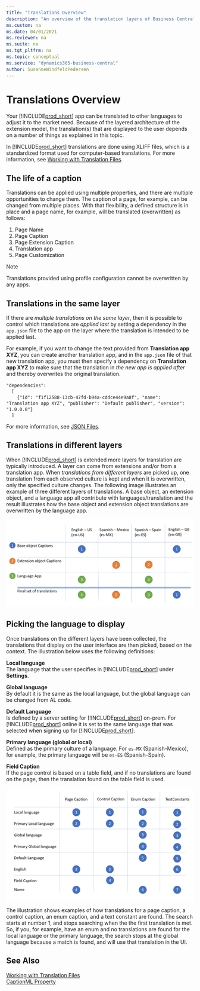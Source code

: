 ```yaml
---
title: "Translations Overview"
description: "An overview of the translation layers of Business Central and the extension model"
ms.custom: na
ms.date: 04/01/2021
ms.reviewer: na
ms.suite: na
ms.tgt_pltfrm: na
ms.topic: conceptual
ms.service: "dynamics365-business-central"
author: SusanneWindfeldPedersen
---
```


# Translations Overview

Your [!INCLUDE[prod_short](../includes/prod_short.md)] app can be translated to other languages to adjust it to the market need. Because of the layered architecture of the extension model, the translation(s) that are displayed to the user depends on a number of things as explained in this topic.

In [!INCLUDE[prod_short](../includes/prod_short.md)] translations are done using XLIFF files, which is a standardized format used for computer-based translations. For more information, see [Working with Translation Files](devenv-work-with-translation-files.md).

## The life of a caption 

Translations can be applied using multiple properties, and there are multiple opportunities to change them. The caption of a page, for example, can be changed from multiple places. With that flexibility, a defined structure is in place and a page name, for example, will be translated (overwritten) as follows: 

1. Page Name
2. Page Caption
3. Page Extension Caption
4. Translation app 
5. Page Customization 

> [!NOTE]  
> Translations provided using profile configuration cannot be overwritten by any apps. 

## Translations in the same layer

If there are *multiple translations on the same layer*, then it is possible to control which translations are *applied last* by setting a dependency in the `app.json` file to the app on the layer where the translation is intended to be applied last.

For example, if you want to change the text provided from  **Translation app XYZ**, you can create another translation app, and in the `app.json` file of that new translation app, you must then specify a dependency on **Translation app XYZ** to make sure that the translation in *the new app is applied after* and thereby overwrites the original translation.

```al
"dependencies": 
  [
    {"id": "f1f12588-13cb-47fd-b94a-cddce44e9a8f", "name": "Translation app XYZ", "publisher": "Default publisher", "version": "1.0.0.0"}
  ]
```

For more information, see [JSON Files](devenv-json-files.md).

## Translations in different layers

When [!INCLUDE[prod_short](../includes/prod_short.md)] is extended more layers for translation are typically introduced. A layer can come from extensions and/or from a translation app. When *translations from different layers* are picked up, one translation from each observed culture is kept and when it is overwritten, only the specified culture changes. The following image illustrates an example of three different layers of translations. A base object, an extension object, and a language app all contribute with languages/translation and the result illustrates how the base object and extension object translations are overwritten by the language app.

![Translation Overwrites](../media/Translation_1.png "Translation Overwrites")

## Picking the language to display

Once translations on the different layers have been collected, the translations that display on the user interface are then picked, based on the context. The illustration below uses the following definitions:

**Local language**  
The language that the user specifies in [!INCLUDE[prod_short](../includes/prod_short.md)] under **Settings**.

**Global language**  
By default it is the same as the local language, but the global language can be changed from AL code.

**Default Language**  
Is defined by a server setting for [!INCLUDE[prod_short](../includes/prod_short.md)] on-prem. For [!INCLUDE[prod_short](../includes/prod_short.md)] online it is set to the same language that was selected when signing up for [!INCLUDE[prod_short](../includes/prod_short.md)].

**Primary language (global or local)**  
Defined as the primary culture of a language. For `es-MX` (Spanish-Mexico), for example, the primary language will be `es-ES` (Spanish-Spain).

**Field Caption**  
If the page control is based on a table field, and if no translations are found on the page, then the translation found on the table field is used.

![Translation](../media/Translation_2.png "Translations to display")

The illustration shows examples of how translations for a page caption, a control caption, an enum caption, and a text constant are found. The search starts at number 1, and stops searching when the the first translation is met. So, if you, for example, have an enum and no translations are found for the local language or the primary language, the search stops at the global language because a match is found, and will use that translation in the UI.


## See Also

[Working with Translation Files](devenv-work-with-translation-files.md)  
[CaptionML Property](properties/devenv-captionml-property.md)  

